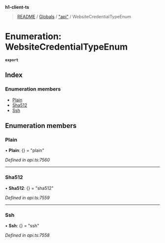 **h1-client-ts**

> [README](../README.md) / [Globals](../globals.md) / ["api"](../modules/_api_.md) / WebsiteCredentialTypeEnum

# Enumeration: WebsiteCredentialTypeEnum

**`export`** 

## Index

### Enumeration members

* [Plain](_api_.websitecredentialtypeenum.md#plain)
* [Sha512](_api_.websitecredentialtypeenum.md#sha512)
* [Ssh](_api_.websitecredentialtypeenum.md#ssh)

## Enumeration members

### Plain

•  **Plain**: {} = "plain"

*Defined in api.ts:7560*

___

### Sha512

•  **Sha512**: {} = "sha512"

*Defined in api.ts:7559*

___

### Ssh

•  **Ssh**: {} = "ssh"

*Defined in api.ts:7558*
